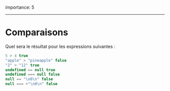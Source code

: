 importance: 5

---

# Comparaisons

Quel sera le résultat pour les expressions suivantes :

```js no-beautify
5 > 4 true
"apple" > "pineapple" false
"2" > "12" true
undefined == null true
undefined === null false
null == "\n0\n" false
null === +"\n0\n" false
```

